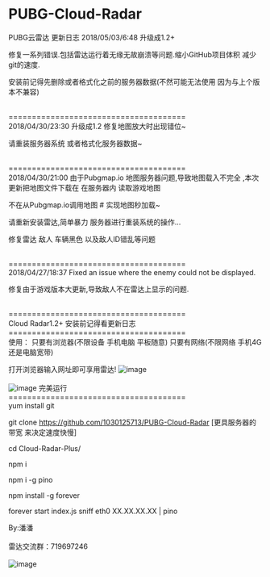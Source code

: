 # PUBG-Cloud-Radar
PUBG云雷达
更新日志
2018/05/03/6:48
升级成1.2+

修复一系列错误.包括雷达运行着无缘无故崩溃等问题.缩小GitHub项目体积 减少git的速度.

安装前记得先删除或者格式化之前的服务器数据(不然可能无法使用 因为与上个版本不兼容) 

<br>======================================</br>
2018/04/30/23:30
升级成1.2 修复地图放大时出现错位~

请重装服务器系统 或者格式化服务器数据~

<br>======================================</br>
2018/04/30/21:00
由于Pubgmap.io 地图服务器问题,导致地图载入不完全 ,本次更新把地图文件下载在 在服务器内 读取游戏地图

不在从Pubgmap.io调用地图  # 实现地图秒加载~

请重新安装雷达,简单暴力 服务器进行重装系统的操作...

修复雷达 敌人 车辆黑色 以及敌人ID错乱等问题

<br>======================================</br>
2018/04/27/18:37
Fixed an issue where the enemy could not be displayed.

修复由于游戏版本大更新,导致敌人不在雷达上显示的问题.

<br>======================================</br>
Cloud Radar1.2+ 安装前记得看更新日志
<br>======================================</br>
使用：
只要有浏览器(不限设备 手机电脑 平板随意) 只要有网络(不限网络 手机4G 还是电脑宽带)

打开浏览器输入网址即可享用雷达!
![image](https://github.com/1030125713/PUBG-Cloud-Radar/blob/master/1.jpg)
<br></br>
![image](https://github.com/1030125713/PUBG-Cloud-Radar/blob/master/3.jpg)
完美运行
<br>======================================</br>
yum install git

git clone https://github.com/1030125713/PUBG-Cloud-Radar [更具服务器的带宽 来决定速度快慢]

cd Cloud-Radar-Plus/

npm i

npm i -g pino

npm install -g forever

forever start index.js sniff eth0 XX.XX.XX.XX | pino

By:潘潘 <br></br>
雷达交流群：719697246<br></br>![image](https://github.com/1030125713/PUBG-Cloud-Radar/blob/master/2.jpg)
